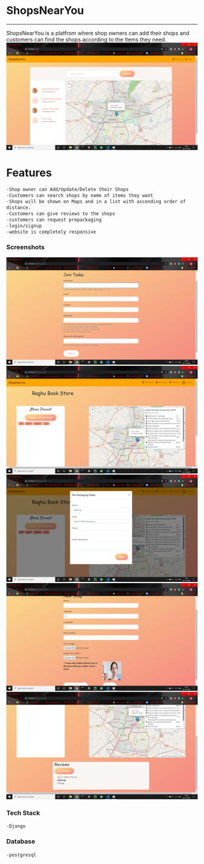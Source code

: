 # ShopsNearYou

---
ShopsNearYou is a platfrom where shop owners can add their shops and customers can find the shops according to the Items they need.
![Home Screen](screenshots/HomeScreen.png)

# Features
    -Shop owner can Add/Update/Delete their Shops
    -Customers can search shops by name of items they want
    -Shops will be shown on Maps and in a list with ascending order of distance.
    -Customers can give reviews to the shops
    -customers can request prepackaging
    -login/signup
    -website is completely responsive

### Screenshots
![Register Screen](screenshots/Register.png)
![Shop Detail Screen](screenshots/Shopdetail.png)
![Pre packaging Screen](screenshots/PrePackaging.png)
![Add Shop Screen](screenshots/AddShop.png)
![Review Screen](screenshots/Reviews.png)

### Tech Stack
    -Django

### Database 
    -postgresql










